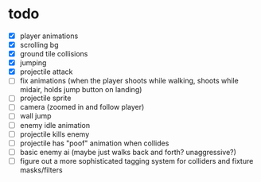 # todo

- [x] player animations
- [x] scrolling bg
- [x] ground tile collisions
- [x] jumping
- [x] projectile attack
- [ ] fix animations (when the player shoots while walking, shoots while midair, holds jump button on landing)
- [ ] projectile sprite
- [ ] camera (zoomed in and follow player)
- [ ] wall jump
- [ ] enemy idle animation
- [ ] projectile kills enemy
- [ ] projectile has "poof" animation when collides
- [ ] basic enemy ai (maybe just walks back and forth? unaggressive?)
- [ ] figure out a more sophisticated tagging system for colliders and fixture masks/filters